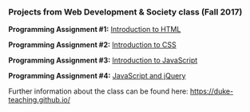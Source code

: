 ### Projects from Web Development & Society class (Fall 2017)

**Programming Assignment #1:** [Introduction to HTML](https://duke-teaching.github.io/static/assignment-1.pdf)

**Programming Assignment #2:** [Introduction to CSS](https://duke-teaching.github.io/static/assignment-2.pdf)

**Programming Assignment #3:** [Introduction to JavaScript](https://duke-teaching.github.io/static/assignment-3.pdf)

**Programming Assignment #4:** [JavaScript and jQuery](https://duke-teaching.github.io/static/assignment-4.pdf)

Further information about the class can be found here: https://duke-teaching.github.io/
